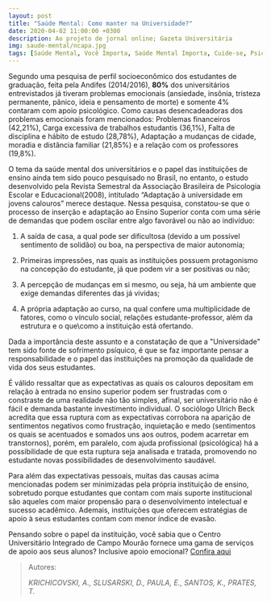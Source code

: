 ```yaml
---
layout: post
title: "Saúde Mental: Como manter na Universidade?"
date: 2020-04-02 11:00:00 +0300
description: Ao projeto de jornal online; Gazeta Universitária
img: saude-mental/ncapa.jpg
tags: [Saúde Mental, Você Importa, Saúde Mental Importa, Cuide-se, Psicologia] 
---
```

Segundo uma pesquisa de perfil socioeconômico dos estudantes de graduação, feita pela Andifes (2014/2016), **80%** dos universitários entrevistados já tiveram problemas emocionais (ansiedade, insônia, tristeza permanente, pânico, ideia e pensamento de morte) e somente 4% contaram com apoio psicológico. Como causas desencadeadoras dos problemas emocionais foram mencionados: Problemas financeiros (42,21%), Carga excessiva de trabalhos estudantis (36,1%), Falta de disciplina e hábito de estudo (28,78%), Adaptação a mudanças de cidade, moradia e distância familiar (21,85%) e a relação com os professores (19,8%).

O tema da saúde mental dos universitários e o papel das instituições de ensino ainda tem sido pouco pesquisado no Brasil, no entanto, o estudo desenvolvido pela Revista Semestral da Associação Brasileira de Psicologia Escolar e Educacional(2008), intitulado “Adaptação à universidade em jovens calouros” merece destaque. Nessa pesquisa, constatou-se que o processo de inserção e adaptação ao Ensino Superior conta com uma série de demandas que podem oscilar entre algo favorável ou não ao indivíduo:  

1. A saída de casa, a qual pode ser dificultosa (devido a um possível sentimento de solidão) ou boa, na perspectiva de maior autonomia;
  
2. Primeiras impressões, nas quais as instituições possuem protagonismo na concepção do estudante, já que podem vir a ser positivas ou não;

3. A percepção de mudanças em si mesmo, ou seja, há um ambiente que exige demandas diferentes das já vividas;

4. A própria adaptação ao curso, na qual confere uma multiplicidade de fatores, como o vínculo social, relações estudante-professor, além da estrutura e o que\como a instituição está ofertando. 
<p>Dada a importância deste assunto e a constatação de que a "Universidade" tem sido fonte de sofrimento psíquico, é que se faz importante pensar a responsabilidade e o papel das instituições na promoção da qualidade de vida dos seus estudantes.</p> 

É válido ressaltar que as expectativas as quais os calouros depositam em relação à entrada no ensino superior podem ser frustradas com o constraste de uma realidade não tão simples, afinal, ser universitário não é fácil e demanda bastante investimento individual. O sociólogo Ulrich Beck acredita que essa ruptura com as expectativas corrobora na aparição de sentimentos negativos como frustração, inquietação e medo (sentimentos os quais se acentuados e somados uns aos outros, podem acarretar em transtornos), porém, em paralelo, com ajuda profissional (psicológica) há a possibilidade de que esta ruptura seja analisada e tratada, promovendo no estudante novas possibilidades de desenvolvimento saudável.

Para além das expectativas pessoais, muitas das causas acima mencionadas podem ser minimizadas pela própria instituição de ensino, sobretudo porque estudantes que contam com mais suporte institucional são aqueles com maior propensão para o desenvolvimento intelectual e sucesso acadêmico. Ademais, instituições que oferecem estratégias de apoio à seus estudantes contam com menor índice de evasão. 

Pensando sobre o papel da instituição, você sabia que o Centro Universitário Integrado de Campo Mourão fornece uma gama de serviços de apoio aos seus alunos? Inclusive apoio emocional? [Confira aqui](https://gazetauniversitaria.github.io/apoio/) 


> Autores:
>
> <cite> KRICHICOVSKI, A., SLUSARSKI, D., PAULA, E., SANTOS, K., PRATES, T.</cite>
